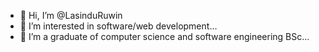 - 👋 Hi, I’m @LasinduRuwin
- 👀 I’m interested in software/web development...
- 🌱 I’m a graduate of computer science and software engineering BSc...

<!---
LasinduRuwin/LasinduRuwin is a ✨ special ✨ repository because its `README.md` (this file) appears on your GitHub profile.
You can click the Preview link to take a look at your changes.
--->
